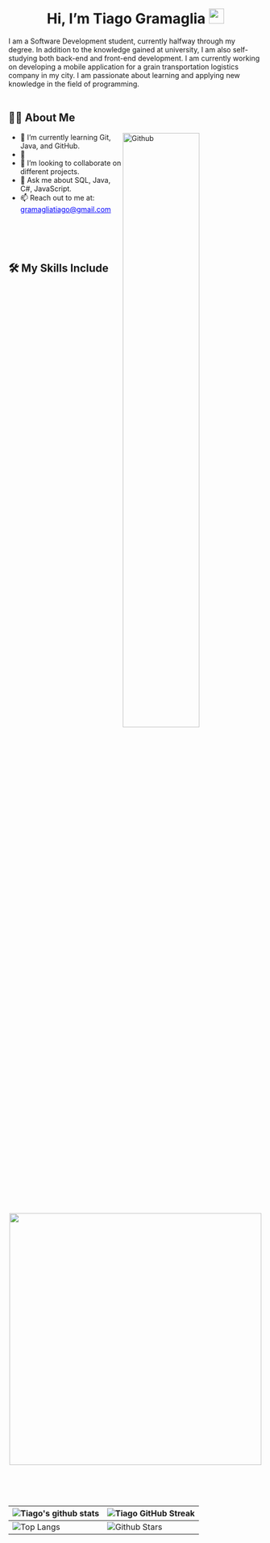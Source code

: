 <h1 align="center"> Hi, I’m Tiago Gramaglia
    <img src="https://raw.githubusercontent.com/MartinHeinz/MartinHeinz/master/wave.gif" width="30px">
</h1>
<p align='center'></p>
<div size='20px'>
    I am a Software Development student, currently halfway through my degree. In addition to the knowledge gained at university, I am also self-studying both back-end and front-end development. I am currently working on developing a mobile application for a grain transportation logistics company in my city. I am passionate about learning and applying new knowledge in the field of programming.
</div>
<br>

<h2>👨‍💻 About Me</h2>
<img width="55%" align="right" alt="Github" src="https://raw.githubusercontent.com/onimur/.github/master/.resources/git-header.svg" />
<ul>
    <li>🌱 I’m currently learning Git, Java, and GitHub.</li>
    <li>🔭 </li>
    <li>👯 I’m looking to collaborate on different projects.</li>
    <li>💬 Ask me about SQL, Java, C#, JavaScript.</li>
    <li>📫 Reach out to me at: <a href="mailto:gramagliatiago@gmail.com" style="color: blue; text-decoration: underline;">gramagliatiago@gmail.com</a></li>
</ul>
<br>
<br>
<br>

<h2>🛠️ My Skills Include 
</h2>
<p align="center">
<img width="500px"  src="https://skillicons.dev/icons?i=py,java,php,mysql,html,css,js,react,nodejs,express,solidity,postgres,mongo,git,vscode,docker,aws,postman,supabase,linux&perline=10"  />
</p>

<br>
<br>
<br>

| ![Tiago's github stats](https://github-readme-stats.vercel.app/api?username=tiagogramaglia&show_icons=true&theme=tokyonight) | ![Tiago GitHub Streak](https://github-readme-streak-stats.herokuapp.com/?user=tiagogramaglia&theme=tokyonight) |
| --- | --- |
| ![Top Langs](https://github-readme-stats.vercel.app/api/top-langs/?username=tiagogramaglia&theme=tokyonight) | ![Github Stars](https://github-readme-stats.vercel.app/api?username=tiagogramaglia&show_icons=true&locale=en&count_private=true&hide_rank=true&custom_title=My%20GitHub%20Stats&disable_animations=true&theme=tokyonight) |
